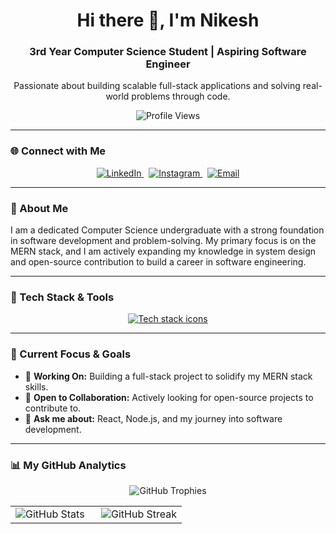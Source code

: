 <div align="center">
  <h1>Hi there 👋, I'm Nikesh</h1>
  <h3>3rd Year Computer Science Student | Aspiring Software Engineer</h3>
  <p>Passionate about building scalable full-stack applications and solving real-world problems through code.</p>
  
  <img src="https://komarev.com/ghpvc/?username=Nikesh-Poojary&style=for-the-badge&color=00D9FF&labelColor=1c1917" alt="Profile Views">
</div>

---

### 🌐 Connect with Me
<div align="center">
  <a href="https://www.linkedin.com/in/nikesh-poojary">
    <img src="https://img.shields.io/badge/LinkedIn-0077B5?style=for-the-badge&logo=linkedin&logoColor=white" alt="LinkedIn">
  </a>
  &nbsp;
  <a href="https://www.instagram.com/nikesh.koila">
    <img src="https://img.shields.io/badge/Instagram-%23E4405F.svg?style=for-the-badge&logo=Instagram&logoColor=white" alt="Instagram">
  </a>
  &nbsp;
  <a href="mailto:nikeshkoila328@gmail.com">
    <img src="https://img.shields.io/badge/Email-EA4335?style=for-the-badge&logo=gmail&logoColor=white" alt="Email">
  </a>
</div>

---

### 🚀 About Me

I am a dedicated Computer Science undergraduate with a strong foundation in software development and problem-solving. My primary focus is on the MERN stack, and I am actively expanding my knowledge in system design and open-source contribution to build a career in software engineering.

---

### 🧰 Tech Stack & Tools
<p align="center">
  <a href="https://skillicons.dev">
    <img alt="Tech stack icons" src="https://skillicons.dev/icons?i=react,nodejs,express,mongodb,javascript,html,css,tailwind,git,github,vite,postman,vscode&perline=20" />
  </a>
</p>

---

### 🌱 Current Focus & Goals

- 🔭 **Working On:** Building a full-stack project to solidify my MERN stack skills.
- 👯 **Open to Collaboration:** Actively looking for open-source projects to contribute to.
- 💬 **Ask me about:** React, Node.js, and my journey into software development.

---

### 📊 My GitHub Analytics

<div align="center">
  
  <img src="https://github-profile-trophy.vercel.app/?username=Nikesh-Poojary&theme=tokyonight&no-frame=true&no-bg=true&row=1&column=7" alt="GitHub Trophies"/>
  
  <br>
  
  <table>
    <tr>
      <td width="50%">
        <img src="https://github-readme-stats.vercel.app/api?username=Nikesh-Poojary&show_icons=true&theme=tokyonight&hide_border=true&bg_color=00000000&include_all_commits=true&count_private=true" alt="GitHub Stats" />
      </td>
      <td width="50%">
        <img src="https://streak-stats.demolab.com?user=Nikesh-Poojary&theme=tokyonight&hide_border=true" alt="GitHub Streak" />
      </td>
    </tr>
  </table>
  
</div>
